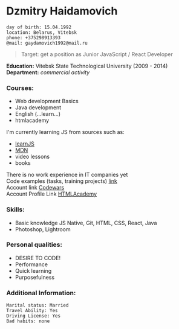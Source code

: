 # Dzmitry Haidamovich

    day of birth: 15.04.1992  
    location: Belarus, Vitebsk  
    phone: +375298913393  
    @mail: gaydamovich1992@mail.ru
    
>Target: get a position as Junior JavaScript / React Developer

**Education:**
Vitebsk State Technological University (2009 - 2014)  
**Department:** *commercial activity*

### Courses:
- Web development Basics
- Java development
- English (...learn...)
- htmlacademy     

I'm currently learning JS from sources such as:
* [learnJS](https://learn.javascript.ru)
* [MDN](https://developer.mozilla.org/ru)
* video lessons
* books

There is no work experience in IT companies yet  
Code examples (tasks, training projects) [link](https://github.com/gaydamovich)  
Account link [Codewars](https://www.codewars.com/users/Gaydamovich)  
Account Profile Link [HTMLAcademy](https://htmlacademy.ru/profile/id1189599)

### Skills:
- Basic knowledge JS Native, Git, HTML, CSS, React, Java          
- Photoshop, Lightroom

### Personal qualities:
- DESIRE TO CODE!
- Performance
- Quick learning
- Purposefulness

### Additional Information:
	Marital status: Married
    Travel Ability: Yes
    Driving License: Yes
    Bad habits: none